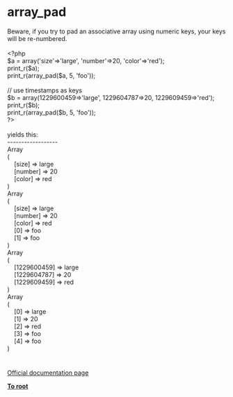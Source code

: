# array_pad




<div class="phpcode"><span class="html">
Beware, if you try to pad an associative array using numeric keys, your keys will be re-numbered.
<br>
<br><span class="default">&lt;?php
<br>$a </span><span class="keyword">= array(</span><span class="string">&apos;size&apos;</span><span class="keyword">=&gt;</span><span class="string">&apos;large&apos;</span><span class="keyword">, </span><span class="string">&apos;number&apos;</span><span class="keyword">=&gt;</span><span class="default">20</span><span class="keyword">, </span><span class="string">&apos;color&apos;</span><span class="keyword">=&gt;</span><span class="string">&apos;red&apos;</span><span class="keyword">);
<br></span><span class="default">print_r</span><span class="keyword">(</span><span class="default">$a</span><span class="keyword">);
<br></span><span class="default">print_r</span><span class="keyword">(</span><span class="default">array_pad</span><span class="keyword">(</span><span class="default">$a</span><span class="keyword">, </span><span class="default">5</span><span class="keyword">, </span><span class="string">&apos;foo&apos;</span><span class="keyword">));
<br>
<br></span><span class="comment">// use timestamps as keys
<br></span><span class="default">$b </span><span class="keyword">= array(</span><span class="default">1229600459</span><span class="keyword">=&gt;</span><span class="string">&apos;large&apos;</span><span class="keyword">, </span><span class="default">1229604787</span><span class="keyword">=&gt;</span><span class="default">20</span><span class="keyword">, </span><span class="default">1229609459</span><span class="keyword">=&gt;</span><span class="string">&apos;red&apos;</span><span class="keyword">);
<br></span><span class="default">print_r</span><span class="keyword">(</span><span class="default">$b</span><span class="keyword">);
<br></span><span class="default">print_r</span><span class="keyword">(</span><span class="default">array_pad</span><span class="keyword">(</span><span class="default">$b</span><span class="keyword">, </span><span class="default">5</span><span class="keyword">, </span><span class="string">&apos;foo&apos;</span><span class="keyword">));
<br></span><span class="default">?&gt;
<br></span>
<br>yields this:
<br>------------------
<br>Array
<br>(
<br>&#xA0; &#xA0; [size] =&gt; large
<br>&#xA0; &#xA0; [number] =&gt; 20
<br>&#xA0; &#xA0; [color] =&gt; red
<br>)
<br>Array
<br>(
<br>&#xA0; &#xA0; [size] =&gt; large
<br>&#xA0; &#xA0; [number] =&gt; 20
<br>&#xA0; &#xA0; [color] =&gt; red
<br>&#xA0; &#xA0; [0] =&gt; foo
<br>&#xA0; &#xA0; [1] =&gt; foo
<br>)
<br>Array
<br>(
<br>&#xA0; &#xA0; [1229600459] =&gt; large
<br>&#xA0; &#xA0; [1229604787] =&gt; 20
<br>&#xA0; &#xA0; [1229609459] =&gt; red
<br>)
<br>Array
<br>(
<br>&#xA0; &#xA0; [0] =&gt; large
<br>&#xA0; &#xA0; [1] =&gt; 20
<br>&#xA0; &#xA0; [2] =&gt; red
<br>&#xA0; &#xA0; [3] =&gt; foo
<br>&#xA0; &#xA0; [4] =&gt; foo
<br>)</span>
</div>
  

#

[Official documentation page](https://www.php.net/manual/en/function.array-pad.php)

**[To root](/README.md)**